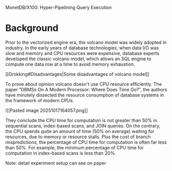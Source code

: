 MonetDB/X100: Hyper-Pipelining Query Execution

# Background

Prior to the vectorized engine era, the volcano model was widely adopted in industry. In the early years of database technologies, when data I/O was slow and memory and CPU resources were expensive, database experts developed the classic volcano model, which allows an SQL engine to compute one data row at a time to avoid memory exhaustion.

[[Grokking#Disadvantages|Some disadvantages of volcano model]]

To prove about opinion volcano doesn't use CPU resource efficiently. The paper “DBMSs On A Modern Processor: Where Does Time Go?”, the authors have minutely dissected the resource consumption of database systems in the framework of modern CPUs. 


![[Pasted image 20251017164057.png]]

They conclude the CPU time for computation is not greater than 50% in sequential scans, index-based scans, and JOIN queries. On the contrary, the CPU spends quite an amount of time (50% on average) waiting for resources, due to memory or resource stalls. Plus the cost of branch mispredictions, the percentage of CPU time for computation is often far less than 50%. For example, the minimum percentage of CPU time for computation in index-based scans is less than 20%.

Note: detail experiment setup can see on paper 